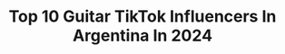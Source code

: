 ---
title: Top 10 Guitar TikTok Influencers In Argentina In 2024
description: >-
  Find top guitar TikTok influencers in Argentina in 2024. Most popular hashtags: #fyp #parati #foryou #viral.
platform: TikTok
hits: 11
text_top: Identify the most popular TikTok influencers on inBeat.
text_bottom: Our platform aggregates 11 TikTok influencers like this in Argentina for you to work with.
profiles:
  - username: "tusclasesdeguitarra"
    fullname: >-
      TusClasesDeGuitarra
    bio: >-
      Aprende a tocar guitarra hoy! Los mejores cursos online: TusClasesDeGuitarra.com
    location: "Argentina"
    followers: 138900
    engagement: 616
    commentsToLikes: 0.007580
    id: ckcoqogay7bys0j23q7p7zj66
    verified: false
    hashtags: "#cursodeguitarra, #playguitar, #guitarrafacil, #guitarraelectrica"
  - username: "victoria__may"
    fullname: >-
      Victoria
    bio: >-
      🇦🇷🇬🇧 Follow me on insta, i upload covers🤍 SPELL OUT NOW 🥰💕
    location: "Argentina"
    followers: 44200
    engagement: 1369
    commentsToLikes: 0.038349
    id: ckcdz3jerh0cg0j238n6090eo
    verified: false
    hashtags: "#singer, #fyp, #sad, #parati"
  - username: "yamisafdie"
    fullname: >-
      yamisafdie
    bio: >-
      Cantautora🎶 Argentina🇦🇷 Management @paulferreyraok “No me digas” OUT NOW 👇🏻
    location: "Argentina"
    followers: 1600000
    engagement: 1596
    commentsToLikes: 0.013490
    id: ck92ud4q9lp1q0j78uxrdyoe3
    verified: true
    hashtags: "#musica, #cantante, #canto, #oliviarodrigo"
  - username: "vladiredzko"
    fullname: >-
      Vladimir Redzko
    bio: >-
      take pictures as a return ticket to a moment otherwise gone
    location: "Argentina"
    followers: 12500
    engagement: 1775
    commentsToLikes: 0.034142
    id: cka7o57un03wz0i78v0jo7bfs
    verified: false
    hashtags: "#35mm, #filmcamera, #foryou, #sk8"
  - username: "agosnisiok"
    fullname: >-
      agosnisi
    bio: >-
      Artista Argentina 🇦🇷 me caes piola✨✨ ME ENAMORO ultimo single 💘🥰
    location: "Argentina"
    followers: 2000000
    engagement: 1573
    commentsToLikes: 0.008977
    id: ck8s83xj1rwe00j78fzcg0vat
    verified: true
    hashtags: "#fyp, #music, #foryou, #parati"
  - username: "sebadentisok"
    fullname: >-
      Seba Dentis
    bio: >-
      🇦🇷 Mi vida es la música🎶 IG: @sebadentis 👇Canto tu canción👇
    location: "Argentina"
    followers: 89000
    engagement: 1066
    commentsToLikes: 0.143204
    id: ckae5plpm8ksm0i78zlmdhfnb
    verified: false
    hashtags: "#challenge, #viral, #trend, #cover"
  - username: "modoavion_arg"
    fullname: >-
      Modo Avion
    bio: >-
      Quien se anima a hacer tiktoks con nuestras fundas? 📲🙌🏻🎉 ig @modoavion_arg
    location: "Argentina"
    followers: 2287
    engagement: 1642
    commentsToLikes: 0.014160
    id: ckavt3gso5u1a0j23cp8e47qd
    verified: false
    hashtags: "#modoavionarg, #foryou, #funditas, #modoavion"
  - username: "alexispey"
    fullname: >-
      alexispey
    bio: >-
      Músico 👇🏻 MIRA CONVENCIDA 👇🏻
    location: "Argentina"
    followers: 167900
    engagement: 1554
    commentsToLikes: 0.016957
    id: ckb9qihr4ml3v0j2387eq4c3j
    verified: false
    hashtags: "#humor, #xyzbca, #zorra, #parati"
  - username: "yannickcohen"
    fullname: >-
      Yannick Cohen
    bio: >-
      Papelones > seriedad Instagram: YannickCohen
    location: "Argentina"
    followers: 11166
    engagement: 533
    commentsToLikes: 0.015757
    id: ck901r883brka0j782ky8njby
    verified: false
    hashtags: "#parati, #comedia, #fyou, #fory"
  - username: "india.thepitbull"
    fullname: >-
      India🐷
    bio: >-
      bienvenido!! te gustaria ser mi amigo? ❤🥺 ig: india.thepitbull
    location: "Argentina"
    followers: 808600
    engagement: 2950
    commentsToLikes: 0.113119
    id: ckb91vh2ghvmp0j238apyvl0o
    verified: false
    hashtags: "#foryou, #fyp, #parati, #love"
---